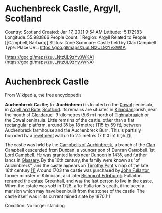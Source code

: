 # Auchenbreck Castle, Argyll, Scotland

Country: Scotland
Created: Jan 17, 2021 9:54 AM
Latitude: -5.172983
Longitude: 55.983866
People Count: 1
Region: Argyll
Related to People: [[Campbell, Barbara]]
Status: Done
Summary: Castle held by Clan Campbell
Type: Place
URL: https://goo.gl/maps/zuuLNtzUL9zYy3WKA

[https://goo.gl/maps/zuuLNtzUL9zYy3WKA](https://goo.gl/maps/zuuLNtzUL9zYy3WKA)

# Auchenbreck Castle

From Wikipedia, the free encyclopedia

**Auchenbreck Castle;** (or **Auchinbreck**) is located on the [Cowal](https://en.wikipedia.org/wiki/Cowal) peninsula, in [Argyll and Bute](https://en.wikipedia.org/wiki/Argyll_and_Bute), [Scotland](https://en.wikipedia.org/wiki/Scotland). Its remains are situated in [Kilmodan](https://en.wikipedia.org/wiki/Kilmodan)parish, near the mouth of [Glendaruel](https://en.wikipedia.org/wiki/Glendaruel), 9 kilometres (5.6 mi) north of [Tighnabruaich](https://en.wikipedia.org/wiki/Tighnabruaich) on the Cowal peninsula. Little remains of the castle, other than a flat rectangular platform, around 35 by 18 metres (115 by 59 ft), between Auchenbreck farmhouse and the Auchenbreck Burn. This is partially bounded by a [revetment](https://en.wikipedia.org/wiki/Revetment) wall up to 2.2 metres (7 ft 3 in) high.[[1]](https://en.wikipedia.org/wiki/Auchenbreck_Castle#cite_note-inventory-1)

The castle was held by the [Campbells of Auchinbreck](https://en.wikipedia.org/wiki/Campbell_of_Auchinbreck), a branch of the [Clan Campbell](https://en.wikipedia.org/wiki/Clan_Campbell) descended from Duncan, a younger son of [Duncan Campbell, 1st Lord Campbell](https://en.wikipedia.org/wiki/Duncan_Campbell,_1st_Lord_Campbell). He was granted lands near [Dunoon](https://en.wikipedia.org/wiki/Dunoon) in 1435, and further lands in [Glassary](https://en.wikipedia.org/w/index.php?title=Kilmichael_Glassary&action=edit&redlink=1). By the 16th century, the family were known as "of Auchinbreck", and the castle appears on [Timothy Pont](https://en.wikipedia.org/wiki/Timothy_Pont)'s map of the late 16th century.[[1]](https://en.wikipedia.org/wiki/Auchenbreck_Castle#cite_note-inventory-1) Around 1703 the castle was purchased by [John Fullarton](https://en.wikipedia.org/wiki/John_Fullarton), former minister of Kilmodan, and later [Bishop of Edinburgh](https://en.wikipedia.org/wiki/Bishop_of_Edinburgh). Fullarton renamed the estate Greenhall, and was the last person to live in the castle. When the estate was sold in 1728, after Fullarton's death, it included a mansion which may have been built from the stones of the castle. The castle itself was in its current ruined state by 1870.[[1]](https://en.wikipedia.org/wiki/Auchenbreck_Castle#cite_note-inventory-1)

Condition: No longer standing